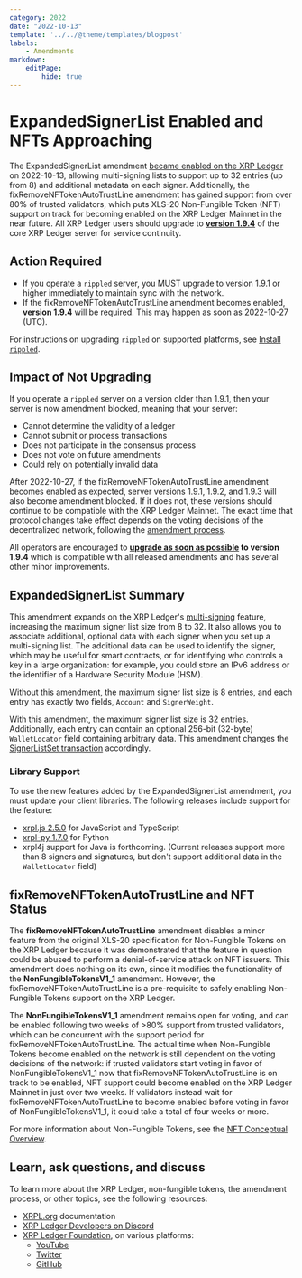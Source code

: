 ```yaml
---
category: 2022
date: "2022-10-13"
template: '../../@theme/templates/blogpost'
labels:
    - Amendments
markdown:
    editPage:
        hide: true
---
```

# ExpandedSignerList Enabled and NFTs Approaching

The ExpandedSignerList amendment [became enabled on the XRP Ledger](https://livenet.xrpl.org/transactions/802E2446547BB86397217E32A78CB9857F21B048B91C81BCC6EF837BE9C72C87) on 2022-10-13, allowing multi-signing lists to support up to 32 entries (up from 8) and additional metadata on each signer. Additionally, the fixRemoveNFTokenAutoTrustLine amendment has gained support from over 80% of trusted validators, which puts XLS-20 Non-Fungible Token (NFT) support on track for becoming enabled on the XRP Ledger Mainnet in the near future. All XRP Ledger users should upgrade to [**version 1.9.4**](https://xrpl.org/blog/2022/rippled-1.9.4.html) of the core XRP Ledger server for service continuity.

## Action Required

- If you operate a `rippled` server, you MUST upgrade to version 1.9.1 or higher immediately to maintain sync with the network.
- If the fixRemoveNFTokenAutoTrustLine amendment becomes enabled, **version 1.9.4** will be required. This may happen as soon as 2022-10-27 (UTC).

For instructions on upgrading `rippled` on supported platforms, see [Install `rippled`](https://xrpl.org/install-rippled.html).


## Impact of Not Upgrading

If you operate a `rippled` server on a version older than 1.9.1, then your server is now amendment blocked, meaning that your server:

* Cannot determine the validity of a ledger
* Cannot submit or process transactions
* Does not participate in the consensus process
* Does not vote on future amendments
* Could rely on potentially invalid data

After 2022-10-27, if the fixRemoveNFTokenAutoTrustLine amendment becomes enabled as expected, server versions 1.9.1, 1.9.2, and 1.9.3 will also become amendment blocked. If it does not, these versions should continue to be compatible with the XRP Ledger Mainnet. The exact time that protocol changes take effect depends on the voting decisions of the decentralized network, following the [amendment process](https://xrpl.org/amendments.html).

All operators are encouraged to **[upgrade as soon as possible](https://xrpl.org/install-rippled.html) to version 1.9.4** which is compatible with all released amendments and has several other minor improvements.


## ExpandedSignerList Summary

This amendment expands on the XRP Ledger's [multi-signing](https://xrpl.org/multi-signing.html) feature, increasing the maximum signer list size from 8 to 32. It also allows you to associate additional, optional data with each signer when you set up a multi-signing list. The additional data can be used to identify the signer, which may be useful for smart contracts, or for identifying who controls a key in a large organization: for example, you could store an IPv6 address or the identifier of a Hardware Security Module (HSM).

Without this amendment, the maximum signer list size is 8 entries, and each entry has exactly two fields, `Account` and `SignerWeight`.

With this amendment, the maximum signer list size is 32 entries. Additionally, each entry can contain an optional 256-bit (32-byte) `WalletLocator` field containing arbitrary data. This amendment changes the [SignerListSet transaction](https://xrpl.org/signerlist.html) accordingly.

### Library Support

To use the new features added by the ExpandedSignerList amendment, you must update your client libraries. The following releases include support for the feature:

- [xrpl.js 2.5.0](https://github.com/XRPLF/xrpl.js/releases/tag/xrpl%402.5.0) for JavaScript and TypeScript
- [xrpl-py 1.7.0](https://github.com/XRPLF/xrpl-py/releases/tag/v1.7.0) for Python
- xrpl4j support for Java is forthcoming. (Current releases support more than 8 signers and signatures, but don't support additional data in the `WalletLocator` field)


## fixRemoveNFTokenAutoTrustLine and NFT Status

The **fixRemoveNFTokenAutoTrustLine** amendment disables a minor feature from the original XLS-20 specification for Non-Fungible Tokens on the XRP Ledger because it was demonstrated that the feature in question could be abused to perform a denial-of-service attack on NFT issuers. This amendment does nothing on its own, since it modifies the functionality of the **NonFungibleTokensV1_1** amendment. However, the fixRemoveNFTokenAutoTrustLine is a pre-requisite to safely enabling Non-Fungible Tokens support on the XRP Ledger.

The **NonFungibleTokensV1_1** amendment remains open for voting, and can be enabled following two weeks of >80% support from trusted validators, which can be concurrent with the support period for fixRemoveNFTokenAutoTrustLine. The actual time when Non-Fungible Tokens become enabled on the network is still dependent on the voting decisions of the network: if trusted validators start voting in favor of NonFungibleTokensV1_1 now that fixRemoveNFTokenAutoTrustLine is on track to be enabled, NFT support could become enabled on the XRP Ledger Mainnet in just over two weeks. If validators instead wait for fixRemoveNFTokenAutoTrustLine to become enabled before voting in favor of NonFungibleTokensV1_1, it could take a total of four weeks or more.

For more information about Non-Fungible Tokens, see the [NFT Conceptual Overview](https://xrpl.org/non-fungible-tokens.html).


## Learn, ask questions, and discuss

To learn more about the XRP Ledger, non-fungible tokens, the amendment process, or other topics, see the following resources:

- [XRPL.org](https://xrpl.org) documentation
- [XRP Ledger Developers on Discord](https://discord.gg/427qqMYwHh)
- [XRP Ledger Foundation](https://foundation.xrpl.org/), on various platforms:
    - [YouTube](https://www.youtube.com/channel/UC6zTJdNCBI-TKMt5ubNc_Gg)
    - [Twitter](https://twitter.com/XRPLF/)
    - [GitHub](https://github.com/XRPLF/)
